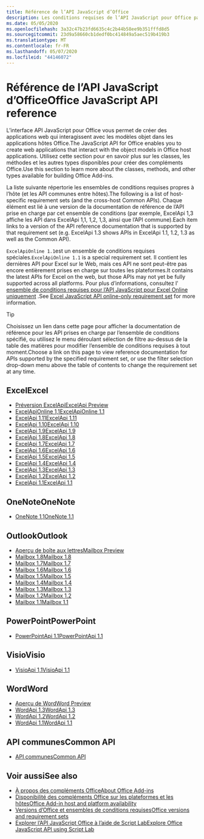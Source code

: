 ```yaml
---
title: Référence de l’API JavaScript d’Office
description: Les conditions requises de l’API JavaScript pour Office par hôte.
ms.date: 05/05/2020
ms.openlocfilehash: 3a32c47b23fd6635c4c2b44b58ee9b351fffd8d5
ms.sourcegitcommit: 23d9a58660cb1dedf0bc414849a5aec519b419b3
ms.translationtype: MT
ms.contentlocale: fr-FR
ms.lasthandoff: 05/07/2020
ms.locfileid: "44146072"
---
```

# <a name="office-javascript-api-reference"></a><span data-ttu-id="561f7-103">Référence de l’API JavaScript d’Office</span><span class="sxs-lookup"><span data-stu-id="561f7-103">Office JavaScript API reference</span></span>

<span data-ttu-id="561f7-104">L’interface API JavaScript pour Office vous permet de créer des applications web qui interagissent avec les modèles objet dans les applications hôtes Office.</span><span class="sxs-lookup"><span data-stu-id="561f7-104">The JavaScript API for Office enables you to create web applications that interact with the object models in Office host applications.</span></span> <span data-ttu-id="561f7-105">Utilisez cette section pour en savoir plus sur les classes, les méthodes et les autres types disponibles pour créer des compléments Office.</span><span class="sxs-lookup"><span data-stu-id="561f7-105">Use this section to learn more about the classes, methods, and other types available for building Office Add-ins.</span></span>

<span data-ttu-id="561f7-106">La liste suivante répertorie les ensembles de conditions requises propres à l’hôte (et les API communes entre hôtes).</span><span class="sxs-lookup"><span data-stu-id="561f7-106">The following is a list of host-specific requirement sets (and the cross-host Common APIs).</span></span> <span data-ttu-id="561f7-107">Chaque élément est lié à une version de la documentation de référence de l’API prise en charge par cet ensemble de conditions (par exemple, ExcelApi 1,3 affiche les API dans ExcelApi 1,1, 1,2, 1,3, ainsi que l’API commune).</span><span class="sxs-lookup"><span data-stu-id="561f7-107">Each item links to a version of the API reference documentation that is supported by that requirement set (e.g. ExcelApi 1.3 shows APIs in ExcelApi 1.1, 1.2, 1.3 as well as the Common API).</span></span>

<span data-ttu-id="561f7-108">`ExcelApiOnline 1.1`est un ensemble de conditions requises spéciales.</span><span class="sxs-lookup"><span data-stu-id="561f7-108">`ExcelApiOnline 1.1` is a special requirement set.</span></span> <span data-ttu-id="561f7-109">Il contient les dernières API pour Excel sur le Web, mais ces API ne sont peut-être pas encore entièrement prises en charge sur toutes les plateformes.</span><span class="sxs-lookup"><span data-stu-id="561f7-109">It contains the latest APIs for Excel on the web, but those APIs may not yet be fully supported across all platforms.</span></span> <span data-ttu-id="561f7-110">Pour plus d’informations, consultez l' [ensemble de conditions requises pour l’API JavaScript pour Excel Online uniquement](/office/dev/add-ins/reference/requirement-sets/excel-api-online-requirement-set) .</span><span class="sxs-lookup"><span data-stu-id="561f7-110">See [Excel JavaScript API online-only requirement set](/office/dev/add-ins/reference/requirement-sets/excel-api-online-requirement-set) for more information.</span></span>

> [!TIP]
> <span data-ttu-id="561f7-111">Choisissez un lien dans cette page pour afficher la documentation de référence pour les API prises en charge par l’ensemble de conditions spécifié, ou utilisez le menu déroulant sélection de filtre au-dessus de la table des matières pour modifier l’ensemble de conditions requises à tout moment.</span><span class="sxs-lookup"><span data-stu-id="561f7-111">Choose a link on this page to view reference documentation for APIs supported by the specified requirement set, or use the filter selection drop-down menu above the table of contents to change the requirement set at any time.</span></span>

## <a name="excel"></a><span data-ttu-id="561f7-112">Excel</span><span class="sxs-lookup"><span data-stu-id="561f7-112">Excel</span></span>

- [<span data-ttu-id="561f7-113">Préversion ExcelApi</span><span class="sxs-lookup"><span data-stu-id="561f7-113">ExcelApi Preview</span></span>](/javascript/api/excel?view=excel-js-preview)
- [<span data-ttu-id="561f7-114">ExcelApiOnline 1,1</span><span class="sxs-lookup"><span data-stu-id="561f7-114">ExcelApiOnline 1.1</span></span>](/javascript/api/excel?view=excel-js-online)
- [<span data-ttu-id="561f7-115">ExcelApi 1,11</span><span class="sxs-lookup"><span data-stu-id="561f7-115">ExcelApi 1.11</span></span>](/javascript/api/excel?view=excel-js-1.11)
- [<span data-ttu-id="561f7-116">ExcelApi 1.10</span><span class="sxs-lookup"><span data-stu-id="561f7-116">ExcelApi 1.10</span></span>](/javascript/api/excel?view=excel-js-1.10)
- [<span data-ttu-id="561f7-117">ExcelApi 1.9</span><span class="sxs-lookup"><span data-stu-id="561f7-117">ExcelApi 1.9</span></span>](/javascript/api/excel?view=excel-js-1.9)
- [<span data-ttu-id="561f7-118">ExcelApi 1.8</span><span class="sxs-lookup"><span data-stu-id="561f7-118">ExcelApi 1.8</span></span>](/javascript/api/excel?view=excel-js-1.8)
- [<span data-ttu-id="561f7-119">ExcelApi 1.7</span><span class="sxs-lookup"><span data-stu-id="561f7-119">ExcelApi 1.7</span></span>](/javascript/api/excel?view=excel-js-1.7)
- [<span data-ttu-id="561f7-120">ExcelApi 1.6</span><span class="sxs-lookup"><span data-stu-id="561f7-120">ExcelApi 1.6</span></span>](/javascript/api/excel?view=excel-js-1.6)
- [<span data-ttu-id="561f7-121">ExcelApi 1.5</span><span class="sxs-lookup"><span data-stu-id="561f7-121">ExcelApi 1.5</span></span>](/javascript/api/excel?view=excel-js-1.5)
- [<span data-ttu-id="561f7-122">ExcelApi 1.4</span><span class="sxs-lookup"><span data-stu-id="561f7-122">ExcelApi 1.4</span></span>](/javascript/api/excel?view=excel-js-1.4)
- [<span data-ttu-id="561f7-123">ExcelApi 1.3</span><span class="sxs-lookup"><span data-stu-id="561f7-123">ExcelApi 1.3</span></span>](/javascript/api/excel?view=excel-js-1.3)
- [<span data-ttu-id="561f7-124">ExcelApi 1.2</span><span class="sxs-lookup"><span data-stu-id="561f7-124">ExcelApi 1.2</span></span>](/javascript/api/excel?view=excel-js-1.2)
- [<span data-ttu-id="561f7-125">ExcelApi 1.1</span><span class="sxs-lookup"><span data-stu-id="561f7-125">ExcelApi 1.1</span></span>](/javascript/api/excel?view=excel-js-1.1)

## <a name="onenote"></a><span data-ttu-id="561f7-126">OneNote</span><span class="sxs-lookup"><span data-stu-id="561f7-126">OneNote</span></span>

- [<span data-ttu-id="561f7-127">OneNote 1,1</span><span class="sxs-lookup"><span data-stu-id="561f7-127">OneNote 1.1</span></span>](/javascript/api/onenote?view=onenote-js-1.1)

## <a name="outlook"></a><span data-ttu-id="561f7-128">Outlook</span><span class="sxs-lookup"><span data-stu-id="561f7-128">Outlook</span></span>

- [<span data-ttu-id="561f7-129">Aperçu de boîte aux lettres</span><span class="sxs-lookup"><span data-stu-id="561f7-129">Mailbox Preview</span></span>](/javascript/api/outlook?view=outlook-js-preview)
- [<span data-ttu-id="561f7-130">Mailbox 1.8</span><span class="sxs-lookup"><span data-stu-id="561f7-130">Mailbox 1.8</span></span>](/javascript/api/outlook?view=outlook-js-1.8)
- [<span data-ttu-id="561f7-131">Mailbox 1.7</span><span class="sxs-lookup"><span data-stu-id="561f7-131">Mailbox 1.7</span></span>](/javascript/api/outlook?view=outlook-js-1.7)
- [<span data-ttu-id="561f7-132">Mailbox 1.6</span><span class="sxs-lookup"><span data-stu-id="561f7-132">Mailbox 1.6</span></span>](/javascript/api/outlook?view=outlook-js-1.6)
- [<span data-ttu-id="561f7-133">Mailbox 1.5</span><span class="sxs-lookup"><span data-stu-id="561f7-133">Mailbox 1.5</span></span>](/javascript/api/outlook?view=outlook-js-1.5)
- [<span data-ttu-id="561f7-134">Mailbox 1.4</span><span class="sxs-lookup"><span data-stu-id="561f7-134">Mailbox 1.4</span></span>](/javascript/api/outlook?view=outlook-js-1.4)
- [<span data-ttu-id="561f7-135">Mailbox 1.3</span><span class="sxs-lookup"><span data-stu-id="561f7-135">Mailbox 1.3</span></span>](/javascript/api/outlook?view=outlook-js-1.3)
- [<span data-ttu-id="561f7-136">Mailbox 1.2</span><span class="sxs-lookup"><span data-stu-id="561f7-136">Mailbox 1.2</span></span>](/javascript/api/outlook?view=outlook-js-1.2)
- [<span data-ttu-id="561f7-137">Mailbox 1.1</span><span class="sxs-lookup"><span data-stu-id="561f7-137">Mailbox 1.1</span></span>](/javascript/api/outlook?view=outlook-js-1.1)

## <a name="powerpoint"></a><span data-ttu-id="561f7-138">PowerPoint</span><span class="sxs-lookup"><span data-stu-id="561f7-138">PowerPoint</span></span>

- [<span data-ttu-id="561f7-139">PowerPointApi 1.1</span><span class="sxs-lookup"><span data-stu-id="561f7-139">PowerPointApi 1.1</span></span>](/javascript/api/powerpoint?view=powerpoint-js-1.1)

## <a name="visio"></a><span data-ttu-id="561f7-140">Visio</span><span class="sxs-lookup"><span data-stu-id="561f7-140">Visio</span></span>

- [<span data-ttu-id="561f7-141">VisioApi 1,1</span><span class="sxs-lookup"><span data-stu-id="561f7-141">VisioApi 1.1</span></span>](/javascript/api/visio?view=visio-js-1.1)

## <a name="word"></a><span data-ttu-id="561f7-142">Word</span><span class="sxs-lookup"><span data-stu-id="561f7-142">Word</span></span>

- [<span data-ttu-id="561f7-143">Aperçu de Word</span><span class="sxs-lookup"><span data-stu-id="561f7-143">Word Preview</span></span>](/javascript/api/word?view=word-js-preview)
- [<span data-ttu-id="561f7-144">WordApi 1.3</span><span class="sxs-lookup"><span data-stu-id="561f7-144">WordApi 1.3</span></span>](/javascript/api/word?view=word-js-1.3)
- [<span data-ttu-id="561f7-145">WordApi 1.2</span><span class="sxs-lookup"><span data-stu-id="561f7-145">WordApi 1.2</span></span>](/javascript/api/word?view=word-js-1.2)
- [<span data-ttu-id="561f7-146">WordApi 1.1</span><span class="sxs-lookup"><span data-stu-id="561f7-146">WordApi 1.1</span></span>](/javascript/api/word?view=word-js-1.1)

## <a name="common-api"></a><span data-ttu-id="561f7-147">API communes</span><span class="sxs-lookup"><span data-stu-id="561f7-147">Common API</span></span>

- [<span data-ttu-id="561f7-148">API communes</span><span class="sxs-lookup"><span data-stu-id="561f7-148">Common API</span></span>](/javascript/api/office?view=common-js)

## <a name="see-also"></a><span data-ttu-id="561f7-149">Voir aussi</span><span class="sxs-lookup"><span data-stu-id="561f7-149">See also</span></span>

- [<span data-ttu-id="561f7-150">À propos des compléments Office</span><span class="sxs-lookup"><span data-stu-id="561f7-150">About Office Add-ins</span></span>](/office/dev/add-ins/overview)
- [<span data-ttu-id="561f7-151">Disponibilité des compléments Office sur les plateformes et les hôtes</span><span class="sxs-lookup"><span data-stu-id="561f7-151">Office Add-in host and platform availability</span></span>](/office/dev/add-ins/overview/office-add-in-availability)
- [<span data-ttu-id="561f7-152">Versions d’Office et ensembles de conditions requises</span><span class="sxs-lookup"><span data-stu-id="561f7-152">Office versions and requirement sets</span></span>](/office/dev/add-ins/develop/office-versions-and-requirement-sets)
- [<span data-ttu-id="561f7-153">Explorer l’API JavaScript Office à l’aide de Script Lab</span><span class="sxs-lookup"><span data-stu-id="561f7-153">Explore Office JavaScript API using Script Lab</span></span>](/office/dev/add-ins/overview/explore-with-script-lab)
